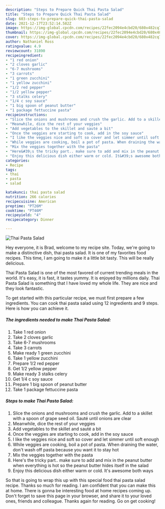 ```yaml
---
description: "Steps to Prepare Quick Thai Pasta Salad"
title: "Steps to Prepare Quick Thai Pasta Salad"
slug: 603-steps-to-prepare-quick-thai-pasta-salad
date: 2021-12-17T23:52:14.582Z
image: https://img-global.cpcdn.com/recipes/22fec2094e4cbd20/680x482cq70/thai-pasta-salad-recipe-main-photo.jpg
thumbnail: https://img-global.cpcdn.com/recipes/22fec2094e4cbd20/680x482cq70/thai-pasta-salad-recipe-main-photo.jpg
cover: https://img-global.cpcdn.com/recipes/22fec2094e4cbd20/680x482cq70/thai-pasta-salad-recipe-main-photo.jpg
author: Nathaniel Ross
ratingvalue: 4.9
reviewcount: 31890
recipeingredient:
- "1 red onion"
- "2 cloves garlic"
- "6-7 mushrooms"
- "3 carrots"
- "1 green zucchini"
- "1 yellow zucchini"
- "1/2 red pepper"
- "1/2 yellow pepper"
- "3 stalks celery"
- "1/4 c soy sauce"
- "1 big spoon of peanut butter"
- "1 package fettuccine pasta"
recipeinstructions:
- "Slice the onions and mushrooms and crush the garlic. Add to a skillet with a spoon of grape seed oil. Sauté until onions are clear"
- "Meanwhile, dice the rest of your veggies"
- "Add vegetables to the skillet and sauté a bit"
- "Once the veggies are starting to cook, add in the soy sauce"
- "I like the veggies nice and soft so cover and let simmer until soft enough"
- "While veggies are cooking, boil a pot of pasta. When draining the water, don&#39;t wash off pasta because you want it to stay hot"
- "Mix the veggies together with the pasta"
- "Here&#39;s the tricky part.. make sure to add and mix in the peanut butter when everything is hot so the peanut butter hides itself in the salad"
- "Enjoy this delicious dish either warm or cold. It&#39;s awesome both ways"
categories:
- Recipe
tags:
- thai
- pasta
- salad

katakunci: thai pasta salad 
nutrition: 266 calories
recipecuisine: American
preptime: "PT26M"
cooktime: "PT46M"
recipeyield: "4"
recipecategory: Dinner

---
```



![Thai Pasta Salad](https://img-global.cpcdn.com/recipes/22fec2094e4cbd20/680x482cq70/thai-pasta-salad-recipe-main-photo.jpg)

Hey everyone, it is Brad, welcome to my recipe site. Today, we're going to make a distinctive dish, thai pasta salad. It is one of my favorites food recipes. This time, I am going to make it a little bit tasty. This will be really delicious.



Thai Pasta Salad is one of the most favored of current trending meals in the world. It's easy, it is fast, it tastes yummy. It is enjoyed by millions daily. Thai Pasta Salad is something that I have loved my whole life. They are nice and they look fantastic.


To get started with this particular recipe, we must first prepare a few ingredients. You can cook thai pasta salad using 12 ingredients and 9 steps. Here is how you can achieve it.

<!--inarticleads1-->

##### The ingredients needed to make Thai Pasta Salad:

1. Take 1 red onion
1. Take 2 cloves garlic
1. Take 6-7 mushrooms
1. Take 3 carrots
1. Make ready 1 green zucchini
1. Take 1 yellow zucchini
1. Prepare 1/2 red pepper
1. Get 1/2 yellow pepper
1. Make ready 3 stalks celery
1. Get 1/4 c soy sauce
1. Prepare 1 big spoon of peanut butter
1. Take 1 package fettuccine pasta




<!--inarticleads2-->

##### Steps to make Thai Pasta Salad:

1. Slice the onions and mushrooms and crush the garlic. Add to a skillet with a spoon of grape seed oil. Sauté until onions are clear
1. Meanwhile, dice the rest of your veggies
1. Add vegetables to the skillet and sauté a bit
1. Once the veggies are starting to cook, add in the soy sauce
1. I like the veggies nice and soft so cover and let simmer until soft enough
1. While veggies are cooking, boil a pot of pasta. When draining the water, don&#39;t wash off pasta because you want it to stay hot
1. Mix the veggies together with the pasta
1. Here&#39;s the tricky part.. make sure to add and mix in the peanut butter when everything is hot so the peanut butter hides itself in the salad
1. Enjoy this delicious dish either warm or cold. It&#39;s awesome both ways




So that is going to wrap this up with this special food thai pasta salad recipe. Thanks so much for reading. I am confident that you can make this at home. There is gonna be interesting food at home recipes coming up. Don't forget to save this page in your browser, and share it to your loved ones, friends and colleague. Thanks again for reading. Go on get cooking!
